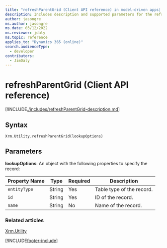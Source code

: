 ```yaml
---
title: "refreshParentGrid (Client API reference) in model-driven apps| MicrosoftDocs"
description: Includes description and supported parameters for the refreshParentGrid method.
author: jasongre
ms.author: jasongre
ms.date: 03/12/2022
ms.reviewer: jdaly
ms.topic: reference
applies_to: "Dynamics 365 (online)"
search.audienceType: 
  - developer
contributors:
  - JimDaly
---
```

# refreshParentGrid (Client API reference)

[!INCLUDE[./includes/refreshParentGrid-description.md](./includes/refreshParentGrid-description.md)] 

## Syntax

`Xrm.Utility.refreshParentGrid(lookupOptions)`

## Parameters

**lookupOptions**: An object with the following properties to specify the record:

|Property Name |Type |Required  |Description |
|---|---|---|---|
|`entityType`|String|Yes |Table type of the record.|
|`id`|String|Yes |ID of the record.|
|`name`|String|No |Name of the record.|

### Related articles

[Xrm.Utility](../xrm-utility.md)

[!INCLUDE[footer-include](../../../../../includes/footer-banner.md)]
